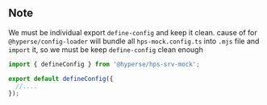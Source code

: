 ## Note

We must be individual export `define-config` and keep it clean. cause of for `@hyperse/config-loader`
will bundle all `hps-mock.config.ts` into `.mjs` file and `import` it, so we must be keep `define-config` clean enough

```ts
import { defineConfig } from '@hyperse/hps-srv-mock';

export default defineConfig({
  //....
});
```
